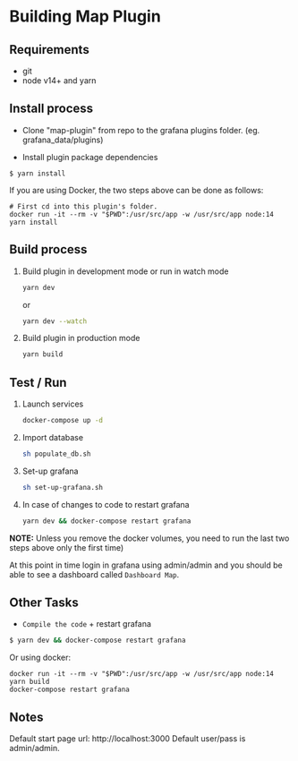 # Building Map Plugin

## Requirements
- git
- node v14+ and yarn

## Install process

- Clone "map-plugin" from repo to the grafana plugins folder. (eg. grafana_data/plugins)

- Install plugin package dependencies

```
$ yarn install
```

If you are using Docker, the two steps above can be done as follows:
```
# First cd into this plugin's folder.
docker run -it --rm -v "$PWD":/usr/src/app -w /usr/src/app node:14 yarn install
```

## Build process

1. Build plugin in development mode or run in watch mode

   ```bash
   yarn dev
   ```

   or

   ```bash
   yarn dev --watch
   ```

2. Build plugin in production mode

   ```bash
   yarn build
   ```

## Test / Run

1. Launch services

    ```bash
    docker-compose up -d
    ```

2. Import database

    ```bash
    sh populate_db.sh
    ```

3. Set-up grafana

    ```bash
    sh set-up-grafana.sh
    ```

4. In case of changes to code to restart grafana

    ```bash
    yarn dev && docker-compose restart grafana
    ```

**NOTE:** Unless you remove the docker volumes, you need to run the last two
steps above only the first time)

At this point in time login in grafana using admin/admin and you should be
able to see a dashboard called `Dashboard Map`.


## Other Tasks

- `Compile the code` + restart grafana
```sh
$ yarn dev && docker-compose restart grafana
```

Or using docker:
```
docker run -it --rm -v "$PWD":/usr/src/app -w /usr/src/app node:14 yarn build
docker-compose restart grafana
```

## Notes

Default start page url: http://localhost:3000
Default user/pass is admin/admin.
